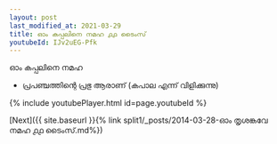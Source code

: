 ```yaml
---
layout: post
last_modified_at: 2021-03-29
title: ഓം കപ്പലിനെ നമഹ ൧൧ ടൈംസ്
youtubeId: IJv2uEG-Pfk
---
```

 
 
 ഓം കപ്പലിനെ നമഹ 
 
 -  പ്രപഞ്ചത്തിന്റെ പ്രഭു ആരാണ് (കപാല എന്ന് വിളിക്കുന്നു) 
 
  
 
  
 
 
 
 
 
 


{% include youtubePlayer.html id=page.youtubeId %}
 
[Next]({{ site.baseurl }}{% link  split1/_posts/2014-03-28-ഓം തൃശങ്കവേ നമഹ ൧൧ ടൈംസ്.md%})
 
